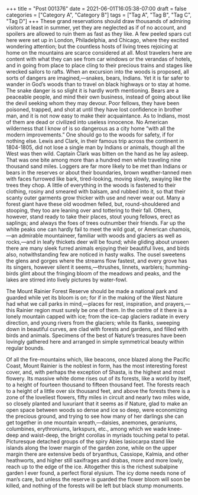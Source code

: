 +++
title = "Post 001376"
date = 2021-06-01T16:05:38-07:00
draft = false
categories = ["Category A", "Category B"]
tags = ["Tag A", "Tag B", "Tag C", "Tag D"]
+++
These grand reservations should draw thousands of admiring visitors at least in summer, yet they are neglected as if of no account, and spoilers are allowed to ruin them as fast as they like. A few peeled spars cut here were set up in London, Philadelphia, and Chicago, where they excited wondering attention; but the countless hosts of living trees rejoicing at home on the mountains are scarce considered at all. Most travelers here are content with what they can see from car windows or the verandas of hotels, and in going from place to place cling to their precious trains and stages like wrecked sailors to rafts. When an excursion into the woods is proposed, all sorts of dangers are imagined,—snakes, bears, Indians. Yet it is far safer to wander in God’s woods than to travel on black highways or to stay at home. The snake danger is so slight it is hardly worth mentioning. Bears are a peaceable people, and mind their own business, instead of going about like the devil seeking whom they may devour. Poor fellows, they have been poisoned, trapped, and shot at until they have lost confidence in brother man, and it is not now easy to make their acquaintance. As to Indians, most of them are dead or civilized into useless innocence. No American wilderness that I know of is so dangerous as a city home “with all the modern improvements.” One should go to the woods for safety, if for nothing else. Lewis and Clark, in their famous trip across the continent in 1804-1805, did not lose a single man by Indians or animals, though all the West was then wild. Captain Clark was bitten on the hand as he lay asleep. That was one bite among more than a hundred men while traveling nine thousand sand miles. Loggers are far more likely to be met than Indians or bears in the reserves or about their boundaries, brown weather-tanned men with faces furrowed like bark, tired-looking, moving slowly, swaying like the trees they chop. A little of everything in the woods is fastened to their clothing, rosiny and smeared with balsam, and rubbed into it, so that their scanty outer garments grow thicker with use and never wear out. Many a forest giant have these old woodmen felled, but, round-shouldered and stooping, they too are leaning over and tottering to their fall. Others, however, stand ready to take their places, stout young fellows, erect as saplings; and always the foes of trees outnumber their friends. Far up the white peaks one can hardly fail to meet the wild goat, or American chamois,—an admirable mountaineer, familiar with woods and glaciers as well as rocks,—and in leafy thickets deer will be found; while gliding about unseen there are many sleek furred animals enjoying their beautiful lives, and birds also, notwithstanding few are noticed in hasty walks. The ousel sweetens the glens and gorges where the streams flow fastest, and every grove has its singers, however silent it seems,—thrushes, linnets, warblers; humming-birds glint about the fringing bloom of the meadows and peaks, and the lakes are stirred into lively pictures by water-fowl.

The Mount Rainier Forest Reserve should be made a national park and guarded while yet its bloom is on; for if in the making of the West Nature had what we call parks in mind,—places for rest, inspiration, and prayers,—this Rainier region must surely be one of them. In the centre of it there is a lonely mountain capped with ice; from the ice-cap glaciers radiate in every direction, and young rivers from the glaciers; while its flanks, sweeping down in beautiful curves, are clad with forests and gardens, and filled with birds and animals. Specimens of the best of Nature’s treasures have been lovingly gathered here and arranged in simple symmetrical beauty within regular bounds.

Of all the fire-mountains which, like beacons, once blazed along the Pacific Coast, Mount Rainier is the noblest in form, has the most interesting forest cover, and, with perhaps the exception of Shasta, is the highest and most flowery. Its massive white dome rises out of its forests, like a world by itself, to a height of fourteen thousand to fifteen thousand feet. The forests reach to a height of a little over six thousand feet, and above the forests there is a zone of the loveliest flowers, fifty miles in circuit and nearly two miles wide, so closely planted and luxuriant that it seems as if Nature, glad to make an open space between woods so dense and ice so deep, were economizing the precious ground, and trying to see how many of her darlings she can get together in one mountain wreath,—daisies, anemones, geraniums, columbines, erythroniums, larkspurs, etc., among which we wade knee-deep and waist-deep, the bright corollas in myriads touching petal to petal. Picturesque detached groups of the spiry Abies lasiocarpa stand like islands along the lower margin of the garden zone, while on the upper margin there are extensive beds of bryanthus, Cassiope, Kalmia, and other heathworts, and higher still saxifrages and drabas, more and more lowly, reach up to the edge of the ice. Altogether this is the richest subalpine garden I ever found, a perfect floral elysium. The icy dome needs none of man’s care, but unless the reserve is guarded the flower bloom will soon be killed, and nothing of the forests will be left but black stump monuments.
